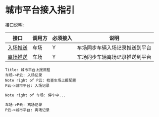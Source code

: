 # 城市平台接入指引

接口说明:

|接口|调用方|必须接入|说明|
|---|---|---|---|
|[入场推送](./../api/parking-enter.html)|车场|Y|车场同步车辆入场记录推送到平台|
|[离场推送](./../api/parking-leave.html)|车场|Y|车场同步车辆离场记录推送到平台|

``` sequence
Title: 城市平台上报流程
车场->P云: 入场记录
Note right of P云: 检查车场上报配置
P云->城市平台: 入场记录

Note right of 车场: 停车中...

车场->P云: 离场记录
P云->城市平台: 离场记录
```
